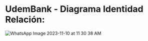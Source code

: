 # UdemBank - Diagrama Identidad Relación:

![WhatsApp Image 2023-11-10 at 11 30 38 AM](https://github.com/jonathan2406/udembank/assets/124312236/003124b9-b427-4991-a815-f1a0f024a045)
